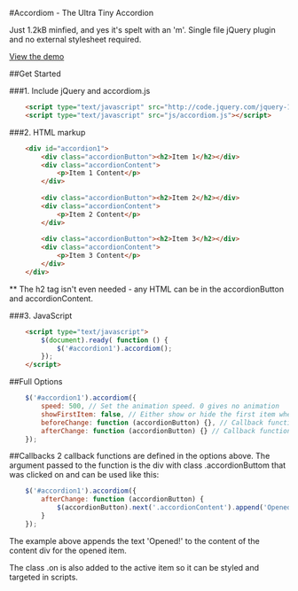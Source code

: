 #Accordiom - The Ultra Tiny Accordion

Just 1.2kB minfied, and yes it's spelt with an 'm'. Single file jQuery plugin and no external stylesheet required.

[View the demo](http://www.simonboak.co.uk/accordiom/)
 

##Get Started

###1. Include jQuery and accordiom.js
```html
	<script type="text/javascript" src="http://code.jquery.com/jquery-1.9.1.min.js"></script>
	<script type="text/javascript" src="js/accordiom.js"></script>
```

###2. HTML markup
```html
	<div id="accordion1">
		<div class="accordionButton"><h2>Item 1</h2></div>
		<div class="accordionContent">
			<p>Item 1 Content</p>
		</div>
		
		<div class="accordionButton"><h2>Item 2</h2></div>
		<div class="accordionContent">
			<p>Item 2 Content</p>
		</div>
		
		<div class="accordionButton"><h2>Item 3</h2></div>
		<div class="accordionContent">
			<p>Item 3 Content</p>
		</div>
	</div>
```

** The h2 tag isn't even needed - any HTML can be in the accordionButton and accordionContent.

###3. JavaScript
```html
	<script type="text/javascript">
		$(document).ready( function () {
			$('#accordion1').accordiom();
		});
	</script>
```


##Full Options


```javascript
	$('#accordion1').accordiom({
		speed: 500, // Set the animation speed. 0 gives no animation
		showFirstItem: false, // Either show or hide the first item when loading
		beforeChange: function (accordionButton) {}, // Callback function called on click of the accordionButton before an item is hidden or shown
		afterChange: function (accordionButton) {} // Callback function called after change of item
	});
```

##Callbacks
2 callback functions are defined in the options above. The argument passed to the function is the div with class .accordionButtom that was clicked on and can be used like this:
```javascript
	$('#accordion1').accordiom({
		afterChange: function (accordionButton) {
			$(accordionButton).next('.accordionContent').append('Opened!');
		}
	});
```
The example above appends the text 'Opened!' to the content of the content div for the opened item.

The class .on is also added to the active item so it can be styled and targeted in scripts.